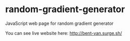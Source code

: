# random-gradient-generator
JavaScript web page for random gradient generator

You can see live website here: http://bent-van.surge.sh/
